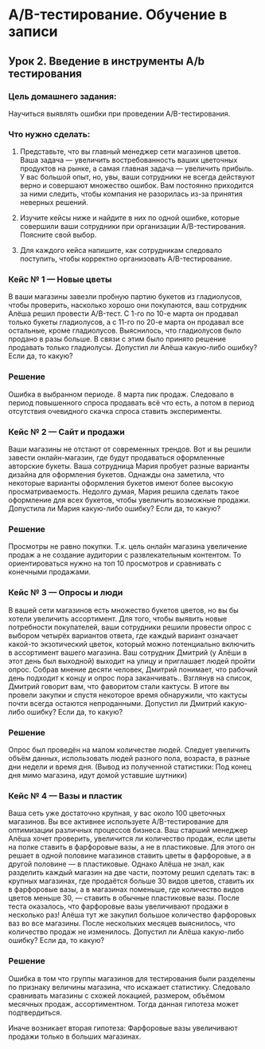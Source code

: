 # A/B-тестирование. Обучение в записи
## Урок 2. Введение в инструменты A/b тестирования

### Цель домашнего задания:
Научиться выявлять ошибки при проведении А/B-тестирования.


### Что нужно сделать:

1. Представьте, что вы главный менеджер сети магазинов цветов. Ваша задача — увеличить востребованность ваших цветочных продуктов на рынке, а самая главная задача — увеличить прибыль. У вас большой опыт, но, увы, ваши сотрудники не всегда действуют верно и совершают множество ошибок. Вам постоянно приходится за ними следить, чтобы компания не разорилась из-за принятия неверных решений.

2. Изучите кейсы ниже и найдите в них по одной ошибке, которые совершили ваши сотрудники при организации А/B-тестирования. Поясните свой выбор.

3. Для каждого кейса напишите, как сотрудникам следовало поступить, чтобы корректно организовать А/B-тестирование.

### Кейс № 1 — Новые цветы

В ваши магазины завезли пробную партию букетов из гладиолусов, чтобы проверить, насколько хорошо они покупаются, ваш сотрудник Алёша решил провести А/B-тест. С 1-го по 10-е марта он продавал только букеты гладиолусов, а с 11-го по 20-е марта он продавал все остальные, кроме гладиолусов. Выяснилось, что гладиолусов было продано в разы больше. В связи с этим было принято решение продавать только гладиолусы.
Допустил ли Алёша какую-либо ошибку? Если да, то какую?

### Решение
Ошибка в выбранном периоде. 8 марта пик продаж. Следовало в период повышенного спроса продавать всё что есть, а потом в период отсутствия очевидного скачка спроса ставить эксперименты.

### Кейс № 2 — Сайт и продажи

Ваши магазины не отстают от современных трендов. Вот и вы решили завести онлайн-магазин, где будут продаваться оформленные авторские букеты. Ваша сотрудница Мария пробует разные варианты дизайна для оформления букетов. Однажды она заметила, что некоторые варианты оформления букетов имеют более высокую просматриваемость. Недолго думая, Мария решила сделать такое оформление для всех букетов, чтобы увеличить возможные продажи.
Допустила ли Мария какую-либо ошибку? Если да, то какую?

### Решение

Просмотры не равно покупки. Т.к. цель онлайн магазина увеличение продаж а не создание аудитории с развлекательным контентом. То ориентироваться нужно на топ 10 просмотров и сравнивать с конечными продажами.

### Кейс № 3 — Опросы и люди

В вашей сети магазинов есть множество букетов цветов, но вы бы хотели увеличить ассортимент. Для того, чтобы выявить новые потребности покупателей, ваши сотрудники решили провести опрос с выбором четырёх вариантов ответа, где каждый вариант означает какой-то экзотический цветок, который можно потенциально включить в ассортимент вашего магазина. Ваш сотрудник Дмитрий (у Алёши в этот день был выходной) выходит на улицу и приглашает людей пройти опрос. Собрав мнение десяти человек, Дмитрий понимает, что рабочий день подходит к концу и опрос пора заканчивать.. Взглянув на список, Дмитрий говорит вам, что фаворитом стали кактусы. В итоге вы провели закупки и спустя некоторое время обнаружили, что кактусы почти всегда остаются непроданными.
Допустил ли Дмитрий какую-либо ошибку? Если да, то какую?

### Решение 
Опрос был проведён на малом количестве людей. Следует увеличить объём данных, использовать людей разного пола, возраста, в разные дни недели и время дня. (Вывод из полученной статистики: Под конец дня мимо магазина, идут домой уставшие шутники)

### Кейс № 4 — Вазы и пластик

Ваша сеть уже достаточно крупная, у вас около 100 цветочных магазинов. Вы все активнее используете А/B-тестирование для оптимизации различных процессов бизнеса. Ваш старший менеджер Алёша хочет проверить, увеличится ли количество продаж, если цветы на полке ставить в фарфоровые вазы, а не в пластиковые. Для этого он решает в одной половине магазинов ставить цветы в фарфоровые, а в другой половине — в пластиковые. Однако Алёша не знал, как разделить каждый магазин на две части, поэтому решил сделать так: в крупных магазинах, где продаётся больше 30 видов цветов, ставить их в фарфоровые вазы, а в магазинах поменьше, где количество видов цветов меньше 30, — ставить в обычные пластиковые вазы. После теста оказалось, что фарфоровые вазы увеличивают продажи в несколько раз! Алёша тут же закупил большое количество фарфоровых ваз во все магазины. После нескольких месяцев выяснилось, что количество продаж не изменилось.
Допустил ли Алёша какую-либо ошибку? Если да, то какую?

### Решение
Ошибка в том что группы магазинов для тестирования были разделены по признаку величины магазина, что искажает статистику.
Следовало сравнивать магазины с схожей локацией, размером, объёмом месячных продаж, ассортиментном. Тогда данная гипотеза может подтвердиться.

Иначе возникает вторая гипотеза: Фарфоровые вазы увеличивают продажи только в больших магазинах.